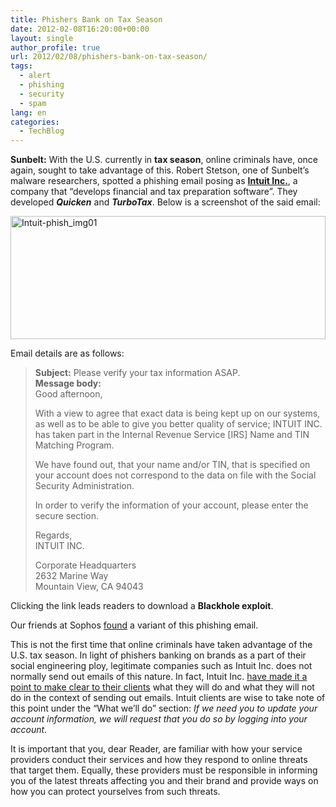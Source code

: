```yaml
---
title: Phishers Bank on Tax Season
date: 2012-02-08T16:20:00+00:00
layout: single
author_profile: true
url: 2012/02/08/phishers-bank-on-tax-season/
tags:
  - alert
  - phishing
  - security
  - spam
lang: en
categories: 
  - TechBlog
---
```

**Sunbelt:** With the U.S. currently in **tax season**, online criminals have, once again, sought to take advantage of this. Robert Stetson, one of Sunbelt’s malware researchers, spotted a phishing email posing as [**Intuit Inc.**](http://en.wikipedia.org/wiki/Intuit), a company that “develops financial and tax preparation software”. They developed **_Quicken_** and **_TurboTax_**. Below is a screenshot of the said email: 

[<img title="Intuit-phish_img01" border="0" alt="Intuit-phish_img01" src="http://lh3.ggpht.com/-4HNpvZdO7vQ/TzKZrrKWBbI/AAAAAAAAEjU/2hrZCHYGmOU/Intuit-phish_img01_thumb%25255B1%25255D.png?imgmax=800" width="504" height="197" />](http://lh4.ggpht.com/-WTtSWt-JWAg/TzKZk0COMGI/AAAAAAAAEjM/Ly8oyRUDnL8/s1600-h/Intuit-phish_img01%25255B3%25255D.png) 

Email details are as follows: 

> **Subject:** Please verify your tax information ASAP.  
> **Message body:**  
> Good afternoon, 
> 
> With a view to agree that exact data is being kept up on our systems, as well as to be able to give you better quality of service; INTUIT INC. has taken part in the Internal Revenue Service [IRS] Name and TIN Matching Program. 
> 
> We have found out, that your name and/or TIN, that is specified on your account does not correspond to the data on file with the Social Security Administration. 
> 
> In order to verify the information of your account, please enter the secure section. 
> 
> Regards,  
> INTUIT INC. 
> 
> Corporate Headquarters  
> 2632 Marine Way  
> Mountain View, CA 94043

Clicking the link leads readers to download a **Blackhole exploit**. 

Our friends at Sophos [found](http://nakedsecurity.sophos.com/2012/02/07/irsquicken-spam-leads-to-exploit-kits-and-malware/) a variant of this phishing email. 

This is not the first time that online criminals have taken advantage of the U.S. tax season. In light of phishers banking on brands as a part of their social engineering ploy, legitimate companies such as Intuit Inc. does not normally send out emails of this nature. In fact, Intuit Inc. [have made it a point to make clear to their clients](http://security.intuit.com/alert.php?a=32) what they will do and what they will not do in the context of sending out emails. Intuit clients are wise to take note of this point under the “What we’ll do” section: _If we need you to update your account information, we will request that you do so by logging into your account._ 

It is important that you, dear Reader, are familiar with how your service providers conduct their services and how they respond to online threats that target them. Equally, these providers must be responsible in informing you of the latest threats affecting you and their brand and provide ways on how you can protect yourselves from such threats.